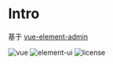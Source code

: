 # Intro

基于 [vue-element-admin](https://github.com/PanJiaChen/vue-element-admin)

<img src="https://img.shields.io/badge/vue-2.6.10-brightgreen.svg" alt="vue">

<img src="https://img.shields.io/badge/element--ui-2.13.2-brightgreen.svg" alt="element-ui">

<img src="https://img.shields.io/github/license/mashape/apistatus.svg" alt="license">

